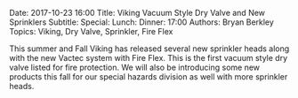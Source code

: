 Date: 2017-10-23 16:00
Title: Viking Vacuum Style Dry Valve and New Sprinklers
Subtitle: 
Special: 
Lunch:
Dinner: 17:00
Authors: Bryan Berkley
Topics: Viking, Dry Valve, Sprinkler, Fire Flex

This summer and Fall Viking has released several new sprinkler heads along with the new Vactec system with Fire Flex. This is the first vacuum style dry valve listed for fire protection. We will also be introducing some new products this fall for our special hazards division as well with more sprinkler heads.
